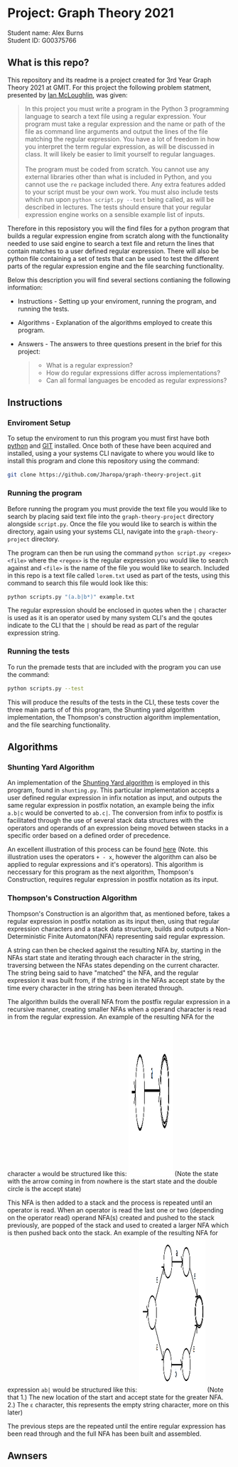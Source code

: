 # Project: Graph Theory 2021
Student name: Alex Burns <br />
Student ID: G00375766

## What is this repo?
This repository and its readme is a project created for 3rd Year Graph Theory 2021 at GMIT. For this project the following problem statment, presented by [Ian McLoughlin](https://github.com/ianmcloughlin), was given:

> In this project you must write a program in the Python 3 programming language to search a text file using a regular expression. Your program must take a regular expression and the name or path of the file as command line arguments and output the lines of the file matching the regular expression. You have a lot of freedom in how you interpret the term regular expression, as will be discussed in class. It will likely be easier to limit yourself to regular languages. <br /> <br />
The program must be coded from scratch. You cannot use any external libraries other than what is included in Python, and you cannot use the `re` package included there. Any extra features added to your script must be your own work. You must also include tests which run upon `python script.py --test` being called, as will be described in lectures. The tests should ensure that your regular expression engine works on a sensible example list of inputs.

Therefore in this reposistory you will the find files for a python program that builds a regular expression engine from scratch along with the functionality needed to use said engine to search a text file and return the lines that contain matches to a user defined regular expression. There will also be python file containing a set of tests that can be used to test the different parts of the regular expression engine and the file searching functionality.

Below this description you will find several sections contianing the following information:
- Instructions - Setting up your enviroment, running the program, and running the tests.
- Algorithms - Explanation of the algorithms employed to create this program.
- Answers - The answers to three questions present in the brief for this project:

  > - What is a regular expression?
  > - How do regular expressions differ across implementations?
  > - Can all formal languages be encoded as regular expressions?

## Instructions

### Enviroment Setup
To setup the enviroment to run this program you must first have both [python](https://www.python.org/downloads/) and [GIT](https://git-scm.com/downloads) installed. Once both of these have been acquired and installed, using a your systems CLI navigate to where you would like to install this program and clone this repository using the command:
```bash
git clone https://github.com/Jharopa/graph-theory-project.git
```

### Running the program
Before running the program you must provide the text file you would like to search by placing said text file into the `graph-theory-project` directory alongside `script.py`. Once the file you would like to search is within the directory, again using your systems CLI, navigate into the `graph-theory-project` directory.

The program can then be run using the command `python script.py <regex> <file>` where the `<regex>` is the regular expression you would like to search against and `<file>` is the name of the file you would like to search. Included in this repo is a text file called `lorem.txt` used as part of the tests, using this command to search this file would look like this:
```bash
python scripts.py "(a.b|b*)" example.txt
```
The regular expression should be enclosed in quotes when the `|` character is used as it is an operator used by many system CLI's and the qoutes indicate to the CLI that the `|` should be read as part of the regular expression string.

### Running the tests
To run the premade tests that are included with the program you can use the command:
```bash
python scripts.py --test
```
This will produce the results of the tests in the CLI, these tests cover the three main parts of of this program, the Shunting yard algorithm implementation, the Thompson's construction algorithm implementation, and the file searching functionality.

## Algorithms

### Shunting Yard Algorithm
An implementation of the [Shunting Yard algorithm](https://en.wikipedia.org/wiki/Shunting-yard_algorithm) is employed in this program, found in `shunting.py`. This particular implementation accepts a user defined regular expression in infix notation as input, and outputs the same regular expression in postfix notation, an example being the infix `a.b|c` would be converted to `ab.c|`. The conversion from infix to postfix is facilitated through the use of several stack data structures with the operators and operands of an expression being moved between stacks in a specific order based on a defined order of precedence.

An excellent illustration of this process can be found [here](https://upload.wikimedia.org/wikipedia/commons/2/24/Shunting_yard.svg) (Note. this illustration uses the operators `+ - x`, however the algorithm can also be applied to regular expressions and it's operators). This algorithm is neccessary for this program as the next algorithm, Thompson's Construction, requires regular expression in postfix notation as its input.

### Thompson's Construction Algorithm
Thompson's Construction is an algorithm that, as mentioned before, takes a regular expression in postfix notation as its input then, using that regular expression characters and a stack data structure, builds and outputs a Non-Deterministic Finite Automaton(NFA) representing said regular expression. 

A string can then be checked against the resulting NFA by, starting in the NFAs start state and iterating through each character in the string, traversing between the NFAs states depending on the current character. The string being said to have "matched" the NFA, and the regular expression it was built from, if the string is in the NFAs accept state by the time every character in the string has been iterated through.

The algorithm builds the overall NFA from the postfix regular expression in a recursive manner, creating smaller NFAs when a operand character is read in from the regular expression. An example of the resulting NFA for the character `a` would be structured like this:
<img src="https://github.com/Jharopa/graph-theory-project/blob/main/readme_media/aNFA.PNG" width="100" height="350">![]()
(Note the state with the arrow coming in from nowhere is the start state and the double circle is the accept state) 

This NFA is then added to a stack and the process is repeated until an operator is read. When an operator is read the last one or two (depending on the operator read) operand NFA(s) created and pushed to the stack previously, are popped of the stack and used to created a larger NFA which is then pushed back onto the stack. An example of the resulting NFA for expression `ab|` would be structured like this:
<img src="https://github.com/Jharopa/graph-theory-project/blob/main/readme_media/aorb.png" width="150" height="350">
(Note that 1.) The new location of the start and accept state for the greater NFA. 2.) The `ε` character, this represents the empty string character, more on this later)

The previous steps are the repeated until the entire regular expression has been read through and the full NFA has been built and assembled.

## Awnsers
